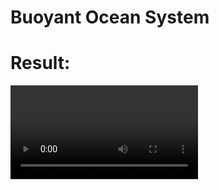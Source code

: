 # Buoyant Ocean System

# Result:
![]([https://github.com/cg-project/with_ripples.mp4](https://github.com/psriley/cg-project/blob/main/with_ripples.mp4)https://github.com/psriley/cg-project/blob/main/with_ripples.mp4)
